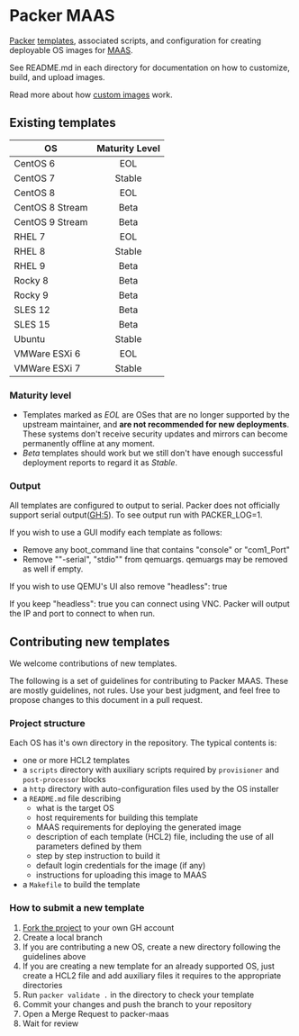 # Packer MAAS

[Packer](http://packer.io) [templates](https://www.packer.io/docs/templates/index.html),
associated scripts, and configuration for creating deployable OS images for [MAAS](http://maas.io).

See README.md in each directory for documentation on how to customize, build,
and upload images.

Read more about how [custom images](https://maas.io/docs/how-to-customise-images) work.

## Existing templates

| **OS** | **Maturity Level** |
|---|:---:|
| CentOS 6 | EOL |
| CentOS 7 | Stable |
| CentOS 8 | EOL |
| CentOS 8 Stream | Beta |
| CentOS 9 Stream | Beta |
| RHEL 7 | EOL |
| RHEL 8 | Stable |
| RHEL 9 | Beta |
| Rocky 8 | Beta |
| Rocky 9 | Beta |
| SLES 12 | Beta |
| SLES 15 | Beta |
| Ubuntu  | Stable |
| VMWare ESXi 6 | EOL |
| VMWare ESXi 7 | Stable |

### Maturity level

* Templates marked as *EOL* are OSes that are no longer supported by the upstream maintainer, and **are not recommended for new deployments**. These systems don't receive security updates and mirrors can become permanently offline at any moment.
* *Beta* templates should work but we still don't have enough successful deployment reports to regard it as *Stable*.

### Output

All templates are configured to output to serial. Packer does not officially
support serial output([GH:5](https://github.com/hashicorp/packer-plugin-qemu/issues/5)).
To see output run with PACKER_LOG=1.

If you wish to use a GUI modify each template as follows:

* Remove any boot_command line that contains "console" or "com1_Port"
* Remove ""-serial", "stdio"" from qemuargs. qemuargs may be removed as well if empty.

If you wish to use QEMU's UI also remove "headless": true

If you keep "headless": true you can connect using VNC. Packer will output the
IP and port to connect to when run.

## Contributing new templates

We welcome contributions of new templates.

The following is a set of guidelines for contributing to Packer MAAS. These are mostly guidelines, not rules. Use your best judgment, and feel free to propose changes to this document in a pull request.

### Project structure

Each OS has it's own directory in the repository. The typical contents is:

* one or more HCL2 templates
* a `scripts` directory with auxiliary scripts required by `provisioner` and `post-processor` blocks
* a `http` directory with auto-configuration files used by the OS installer
* a `README.md` file describing
  * what is the target OS
  * host requirements for building this template
  * MAAS requirements for deploying the generated image
  * description of each template (HCL2) file, including the use of all parameters defined by them
  * step by step instruction to build it
  * default login credentials for the image (if any)
  * instructions for uploading this image to MAAS
* a `Makefile` to build the template

### How to submit a new template

1. [Fork the project](https://github.com/canonical/packer-maas/fork) to your own GH account
2. Create a local branch
3. If you are contributing a new OS, create a new directory following the guidelines above
4. If you are creating a new template for an already supported OS, just create a HCL2 file and add auxiliary files it requires to the appropriate directories
5. Run `packer validate .` in the directory to check your template
6. Commit your changes and push the branch to your repository
7. Open a Merge Request to packer-maas
8. Wait for review
